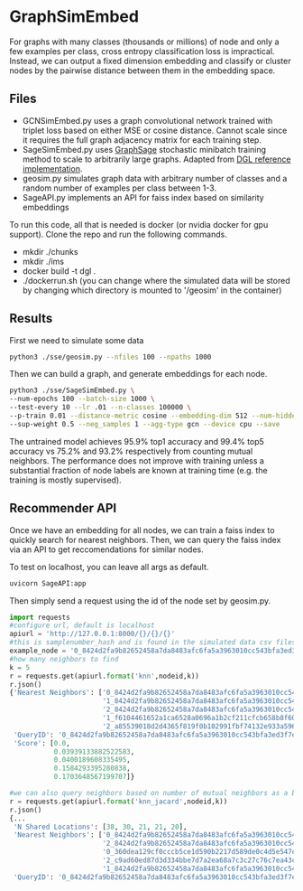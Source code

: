 # GraphSimEmbed

For graphs with many classes (thousands or millions) of node and only a few examples per class, 
cross entropy classification loss is impractical. Instead, we can output a fixed dimension embedding and
classify or cluster nodes by the pairwise distance between them in the embedding space. 

## Files

* GCNSimEmbed.py uses a graph convolutional network trained with triplet loss based on either MSE or cosine distance. 
Cannot scale since it requires the full graph adjacency matrix for each training step.
* SageSimEmbed.py uses [GraphSage](https://cs.stanford.edu/people/jure/pubs/graphsage-nips17.pdf) stochastic minibatch training method to scale to arbitrarily large graphs. Adapted from [DGL reference implementation](https://github.com/dmlc/dgl/tree/master/examples/pytorch/graphsage).  
* geosim.py simulates graph data with arbitrary number of classes and a random number of examples per class between 1-3.
* SageAPI.py implements an API for faiss index based on similarity embeddings

To run this code, all that is needed is docker (or nvidia docker for gpu support). Clone the repo and run the following commands.

* mkdir ./chunks
* mkdir ./ims
* docker build -t dgl .
* ./dockerrun.sh (you can change where the simulated data will be stored by changing which directory is mounted to '/geosim' in the container)

## Results

First we need to simulate some data

```bash
python3 ./sse/geosim.py --nfiles 100 --npaths 1000
```

Then we can build a graph, and generate embeddings for each node.

```bash
python3 ./sse/SageSimEmbed.py \
--num-epochs 100 --batch-size 1000 \
--test-every 10 --lr .01 --n-classes 100000 \
--p-train 0.01 --distance-metric cosine --embedding-dim 512 --num-hidden 512 \
--sup-weight 0.5 --neg_samples 1 --agg-type gcn --device cpu --save
```

The untrained model achieves 95.9% top1 accuracy and 99.4% top5 accuracy vs 75.2% and 93.2% respectively from counting mutual neighbors. The performance does not improve with training unless a substantial fraction of node labels are known at training time (e.g. the training is mostly supervised).

## Recommender API

Once we have an embedding for all nodes, we can train a faiss index to quickly search for nearest neighbors. Then, we can query the faiss index via an API to get reccomendations for similar nodes. 

To test on localhost, you can leave all args as default.

```bash
uvicorn SageAPI:app
```

Then simply send a request using the id of the node set by geosim.py.

```python
import requests
#configure url, default is localhost
apiurl = 'http://127.0.0.1:8000/{}/{}/{}'
#this is samplenumber_hash and is found in the simulated data csv files
example_node = '0_8424d2fa9b82652458a7da8483afc6fa5a3963010cc543bfa3ed3f7e1f0ed577'
#how many neighbors to find
k = 5
r = requests.get(apiurl.format('knn',nodeid,k))
r.json()
{'Nearest Neighbors': ['0_8424d2fa9b82652458a7da8483afc6fa5a3963010cc543bfa3ed3f7e1f0ed577',
                       '1_8424d2fa9b82652458a7da8483afc6fa5a3963010cc543bfa3ed3f7e1f0ed577',
                       '2_8424d2fa9b82652458a7da8483afc6fa5a3963010cc543bfa3ed3f7e1f0ed577',
                       '1_f6104461652a1ca6528a0696a1b2cf211cfcb658b8f60e1a3f753b5c73ee4434',
                       '2_a85539018d2d4365f819f0b102991fbf74132e933a596cf542b190ba3df0d194'],
 'QueryID': '0_8424d2fa9b82652458a7da8483afc6fa5a3963010cc543bfa3ed3f7e1f0ed577',
 'Score': [0.0,
           0.03939133882522583,
           0.0400189608335495,
           0.1584293395280838,
           0.1703648567199707]}

#we can also query neighbors based on number of mutual neighbors as a baseline
r = requests.get(apiurl.format('knn_jacard',nodeid,k))
r.json()
{...
 'N Shared Locations': [38, 30, 21, 21, 20],
 'Nearest Neighbors': ['0_8424d2fa9b82652458a7da8483afc6fa5a3963010cc543bfa3ed3f7e1f0ed577',
                       '2_8424d2fa9b82652458a7da8483afc6fa5a3963010cc543bfa3ed3f7e1f0ed577',
                       '0_360dea129cf0cccb5ce1d590b2217d589de0c4d5e547cbfa5b4478284f939d3d',
                       '2_c9ad60ed87d3d334bbe7d7a2ea68a7c3c27c76c7ea43cb373bc71a96568abb92',
                       '1_8424d2fa9b82652458a7da8483afc6fa5a3963010cc543bfa3ed3f7e1f0ed577'],
 'QueryID': '0_8424d2fa9b82652458a7da8483afc6fa5a3963010cc543bfa3ed3f7e1f0ed577'}

```

